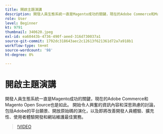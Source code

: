 ```yaml
---
title: 開啟主題演講
description: 開發人員生態系統一直是Magento成功的關鍵，現在的Adobe Commerce和Magento Open Source也是如此。 展開…… （說明應該介於60到160個字元之間）
role: User
level: Beginner
kt: 9791
thumbnail: 340620.jpeg
exl-id: ea60443b-4736-490f-aeed-316d730037a1
source-git-commit: 1792dc318643aec2c12613f621361d72a7a918b1
workflow-type: tm+mt
source-wordcount: '98'
ht-degree: 0%

---
```


# 開啟主題演講

開發人員生態系統一直是Magento成功的關鍵，現在的Adobe Commerce和Magento Open Source也是如此。 開始令人興奮的資訊內容和深思熟慮的討論，包括Adobe的平台願景、開放原始碼的演化，以及即將改善開發人員體驗、擴充性、使用者體驗開發和網站維護最佳實務。

>[!VIDEO](https://video.tv.adobe.com/v/340620/?quality=12&learn=on)
